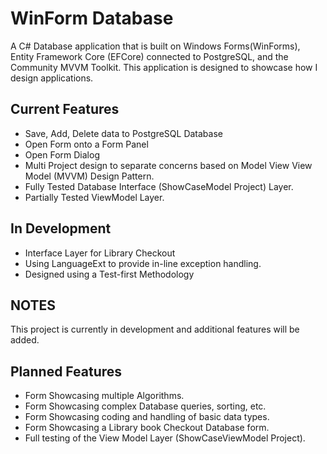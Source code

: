 # WinForm Database

A C# Database application that is built on Windows Forms(WinForms), Entity Framework Core (EFCore) connected to PostgreSQL, and the Community MVVM Toolkit. This application is designed to showcase how I design applications.

## Current Features
- Save, Add, Delete data to PostgreSQL Database
- Open Form onto a Form Panel
- Open Form Dialog
- Multi Project design to separate concerns based on Model View View Model (MVVM) Design Pattern.
- Fully Tested Database Interface (ShowCaseModel Project) Layer.
- Partially Tested ViewModel Layer.


## In Development
- Interface Layer for Library Checkout
- Using LanguageExt to provide in-line exception handling.
- Designed using a Test-first Methodology

## NOTES
This project is currently in development and additional features will be added.

## Planned Features
- Form Showcasing multiple Algorithms.
- Form Showcasing complex Database queries, sorting, etc.
- Form Showcasing coding and handling of basic data types.
- Form Showcasing a Library book Checkout Database form.
- Full testing of the View Model Layer (ShowCaseViewModel Project).
